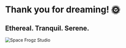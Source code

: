 # Thank you for dreaming! 🌞

## Ethereal. Tranquil. Serene.


![Space Frogz Studio](https://github.com/spacefrogzstudio/.github/assets/37018766/2ac93315-57a8-40d9-8b0f-03e8d214ca82)


